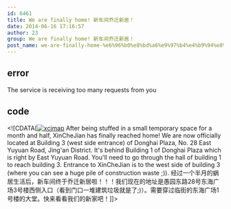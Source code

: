 ```yaml
---
id: 6461
title: We are finally home! 新车间乔迁新居！
date: 2014-06-16 17:16:57
author: 23
group: We are finally home! 新车间乔迁新居！
post_name: we-are-finally-home-%e6%96%b0%e8%bd%a6%e9%97%b4%e4%b9%94%e8%bf%81%e6%96%b0%e5%b1%85%ef%bc%81
---
```


## error
The service is receiving too many requests from you

## code
 <!\[CDATA\[[![xcjmap](http://xinchejian.com/wp-content/uploads/2014/06/xcjmap-210x300.jpg)](http://139.162.84.35/wp-content/uploads/2014/06/xcjmap.jpg) After being stuffed in a small temporary space for a month and half, XinCheJian has finally reached home! We are now officially located at Building 3 (west side entrance) of Donghai Plaza, No. 28 East Yuyuan Road, Jing'an District. It's behind Building 1 of Donghai Plaza which is right by East Yuyuan Road. You'll need to go through the hall of building 1 to reach building 3\. Entrance to XinCheJian is to the west side of building 3 (where you can see a huge pile of construction waste ;)). 经过一个半月的蜗居生活后，新车间终于乔迁新居啦！！！我们现在的地址是愚园东路28号东海广场3号楼西侧入口（看到门口一堆建筑垃圾就是了;)）。需要穿过临街的东海广场1号楼的大堂。快来看看我们的新家吧！\]\]> 
